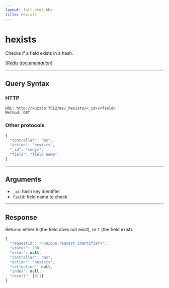 ```yaml
---
layout: full.html.hbs
title: hexists
---
```


# hexists

<SinceBadge version="1.0.0" />

Checks if a field exists in a hash.

[[_Redis documentation_]](https://redis.io/commands/hexists)

---

## Query Syntax

### HTTP

```http
URL: http://kuzzle:7512/ms/_hexists/<_id>/<field>
Method: GET
```

### Other protocols

```js
{
  "controller": "ms",
  "action": "hexists",
  "_id": "<key>",
  "field": "field name"
}
```

---

## Arguments

- `_id`: hash key identifier
- `field`: field name to check

---

## Response

Returns either `0` (the field does not exist), or `1` (the field exist).

```javascript
{
  "requestId": "<unique request identifier>",
  "status": 200,
  "error": null,
  "controller": "ms",
  "action": "hexists",
  "collection": null,
  "index": null,
  "result": [0|1]
}
```
